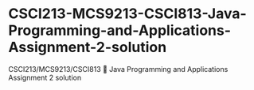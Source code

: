 # CSCI213-MCS9213-CSCI813-Java-Programming-and-Applications-Assignment-2-solution
CSCI213/MCS9213/CSCI813  Java Programming and Applications Assignment 2 solution
